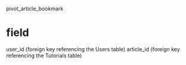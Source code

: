 pivot_article_bookmark

# field
user_id (foreign key referencing the Users table)
article_id (foreign key referencing the Tutorials table)

